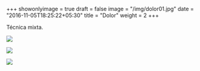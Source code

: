 +++
showonlyimage = true
draft = false
image = "/img/dolor01.jpg"
date = "2016-11-05T18:25:22+05:30"
title = "Dolor"
weight = 2
+++

Técnica mixta.

<!--more-->

![](/img/dolor01.jpg)

![](/img/dolor02.jpg)

![](/img/dolor03.jpg)

